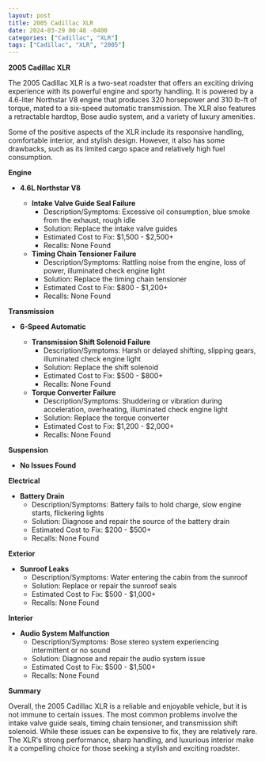 ```yaml
---
layout: post
title: 2005 Cadillac XLR
date: 2024-03-29 00:48 -0400
categories: ["Cadillac", "XLR"]
tags: ["Cadillac", "XLR", "2005"]
---
```

**2005 Cadillac XLR**

The 2005 Cadillac XLR is a two-seat roadster that offers an exciting driving experience with its powerful engine and sporty handling. It is powered by a 4.6-liter Northstar V8 engine that produces 320 horsepower and 310 lb-ft of torque, mated to a six-speed automatic transmission. The XLR also features a retractable hardtop, Bose audio system, and a variety of luxury amenities.

Some of the positive aspects of the XLR include its responsive handling, comfortable interior, and stylish design. However, it also has some drawbacks, such as its limited cargo space and relatively high fuel consumption.

**Engine**

* **4.6L Northstar V8**

    * **Intake Valve Guide Seal Failure**
        * Description/Symptoms: Excessive oil consumption, blue smoke from the exhaust, rough idle
        * Solution: Replace the intake valve guides
        * Estimated Cost to Fix: $1,500 - $2,500+
        * Recalls: None Found
    * **Timing Chain Tensioner Failure**
        * Description/Symptoms: Rattling noise from the engine, loss of power, illuminated check engine light
        * Solution: Replace the timing chain tensioner
        * Estimated Cost to Fix: $800 - $1,200+
        * Recalls: None Found

**Transmission**

* **6-Speed Automatic**

    * **Transmission Shift Solenoid Failure**
        * Description/Symptoms: Harsh or delayed shifting, slipping gears, illuminated check engine light
        * Solution: Replace the shift solenoid
        * Estimated Cost to Fix: $500 - $800+
        * Recalls: None Found
    * **Torque Converter Failure**
        * Description/Symptoms: Shuddering or vibration during acceleration, overheating, illuminated check engine light
        * Solution: Replace the torque converter
        * Estimated Cost to Fix: $1,200 - $2,000+
        * Recalls: None Found

**Suspension**

* **No Issues Found**

**Electrical**

* **Battery Drain**
    * Description/Symptoms: Battery fails to hold charge, slow engine starts, flickering lights
    * Solution: Diagnose and repair the source of the battery drain
    * Estimated Cost to Fix: $200 - $500+
    * Recalls: None Found

**Exterior**

* **Sunroof Leaks**
    * Description/Symptoms: Water entering the cabin from the sunroof
    * Solution: Replace or repair the sunroof seals
    * Estimated Cost to Fix: $500 - $1,000+
    * Recalls: None Found

**Interior**

* **Audio System Malfunction**
    * Description/Symptoms: Bose stereo system experiencing intermittent or no sound
    * Solution: Diagnose and repair the audio system issue
    * Estimated Cost to Fix: $500 - $1,500+
    * Recalls: None Found

**Summary**

Overall, the 2005 Cadillac XLR is a reliable and enjoyable vehicle, but it is not immune to certain issues. The most common problems involve the intake valve guide seals, timing chain tensioner, and transmission shift solenoid. While these issues can be expensive to fix, they are relatively rare. The XLR's strong performance, sharp handling, and luxurious interior make it a compelling choice for those seeking a stylish and exciting roadster.
